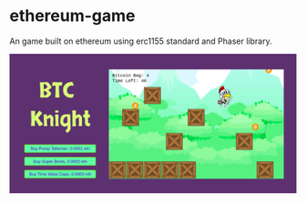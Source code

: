 # ethereum-game
An game built on ethereum using erc1155 standard and Phaser library.

![](demo.png)
